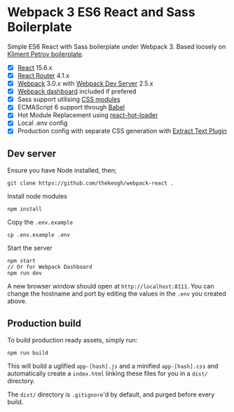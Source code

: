 # Webpack 3 ES6 React and Sass Boilerplate

Simple ES6 React with Sass boilerplate under Webpack 3. Based loosely on [Kliment Petrov boilerplate](https://github.com/KleoPetroff/react-webpack-boilerplate).

- [x] [React](https://facebook.github.io/react/) 15.6.x
- [x] [React Router](https://reacttraining.com/react-router/) 4.1.x
- [x] [Webpack](https://webpack.github.io/) 3.0.x with [Webpack Dev Server](https://webpack.github.io/docs/webpack-dev-server.html) 2.5.x
- [x] [Webpack dashboard](https://github.com/FormidableLabs/webpack-dashboard) included if prefered
- [x] Sass support utilising [CSS modules](https://css-modules.github.io/webpack-demo/)
- [x] ECMAScript 6 support through [Babel](https://babeljs.io/)
- [x] Hot Module Replacement using [react-hot-loader](https://github.com/gaearon/react-hot-loader)
- [x] Local .env config
- [x] Production config with separate CSS generation with [Extract Text Plugin](https://github.com/webpack-contrib/extract-text-webpack-plugin)

## Dev server

Ensure you have Node installed, then;

	git clone https://github.com/thekeogh/webpack-react .
	
Install node modules

	npm install
	
Copy the `.env.example`

	cp .env.example .env
	
Start the server

	npm start
	// Or for Webpack Dashboard
	npm run dev
	
A new browser window should open at `http://localhost:8111`. You can change the hostname and port by editing the values in the `.env` you created above.

## Production build

To build production ready assets, simply run:

	npm run build
	
This will build a uglified `app-[hash].js` and a minified `app-[hash].css` and automatically create a `index.html` linking these files for you in a `dist/` directory.

The `dist/` directory is `.gitignore`'d by default, and purged before every build.

